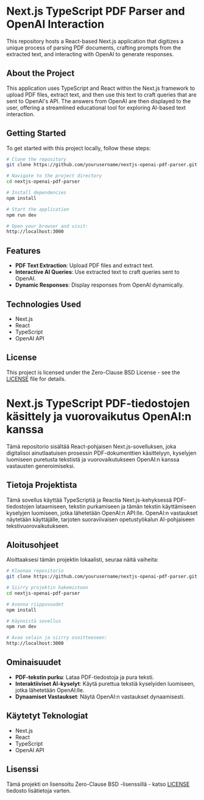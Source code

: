 # Next.js TypeScript PDF Parser and OpenAI Interaction

This repository hosts a React-based Next.js application that digitizes a unique process of parsing PDF documents, crafting prompts from the extracted text, and interacting with OpenAI to generate responses.

## About the Project

This application uses TypeScript and React within the Next.js framework to upload PDF files, extract text, and then use this text to craft queries that are sent to OpenAI's API. The answers from OpenAI are then displayed to the user, offering a streamlined educational tool for exploring AI-based text interaction.

## Getting Started

To get started with this project locally, follow these steps:

```bash
# Clone the repository
git clone https://github.com/yourusername/nextjs-openai-pdf-parser.git

# Navigate to the project directory
cd nextjs-openai-pdf-parser

# Install dependencies
npm install

# Start the application
npm run dev

# Open your browser and visit:
http://localhost:3000
```

## Features

- **PDF Text Extraction**: Upload PDF files and extract text.
- **Interactive AI Queries**: Use extracted text to craft queries sent to OpenAI.
- **Dynamic Responses**: Display responses from OpenAI dynamically.

## Technologies Used

- Next.js
- React
- TypeScript
- OpenAI API

## License

This project is licensed under the Zero-Clause BSD License - see the [LICENSE](LICENSE) file for details.



# Next.js TypeScript PDF-tiedostojen käsittely ja vuorovaikutus OpenAI:n kanssa

Tämä repositorio sisältää React-pohjaisen Next.js-sovelluksen, joka digitalisoi ainutlaatuisen prosessin PDF-dokumenttien käsittelyyn, kyselyjen luomiseen puretusta tekstistä ja vuorovaikutukseen OpenAI:n kanssa vastausten generoimiseksi.

## Tietoja Projektista

Tämä sovellus käyttää TypeScriptiä ja Reactia Next.js-kehyksessä PDF-tiedostojen lataamiseen, tekstin purkamiseen ja tämän tekstin käyttämiseen kyselyjen luomiseen, jotka lähetetään OpenAI:n API:lle. OpenAI:n vastaukset näytetään käyttäjälle, tarjoten suoraviivaisen opetustyökalun AI-pohjaiseen tekstivuorovaikutukseen.

## Aloitusohjeet

Aloittaaksesi tämän projektin lokaalisti, seuraa näitä vaiheita:

```bash
# Kloonaa repositorio
git clone https://github.com/yourusername/nextjs-openai-pdf-parser.git

# Siirry projektin hakemistoon
cd nextjs-openai-pdf-parser

# Asenna riippuvuudet
npm install

# Käynnistä sovellus
npm run dev

# Avaa selain ja siirry osoitteeseen:
http://localhost:3000
```

## Ominaisuudet

- **PDF-tekstin purku**: Lataa PDF-tiedostoja ja pura teksti.
- **Interaktiiviset AI-kyselyt**: Käytä purettua tekstiä kyselyiden luomiseen, jotka lähetetään OpenAI:lle.
- **Dynaamiset Vastaukset**: Näytä OpenAI:n vastaukset dynaamisesti.

## Käytetyt Teknologiat

- Next.js
- React
- TypeScript
- OpenAI API

## Lisenssi

Tämä projekti on lisensoitu Zero-Clause BSD -lisenssillä - katso [LICENSE](LICENSE) tiedosto lisätietoja varten.



